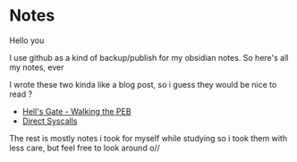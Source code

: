 # Notes

Hello you

I use github as a kind of backup/publish for my obsidian notes. So here's all my notes, ever
 

I wrote these two kinda like a blog post, so i guess they would be nice to read ?
- [Hell's Gate - Walking the PEB](https://github.com/Red4mber/notes/blob/main/Hell's%20Gate%20-%20Walking%20the%20PEB.md)
- [Direct Syscalls](https://github.com/Red4mber/notes/blob/main/Direct%20Syscalls.md)



The rest is mostly notes i took for myself while studying so i took them with less care, but feel free to look around o//
